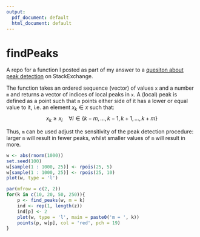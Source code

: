 ```yaml
---
output:
  pdf_document: default
  html_document: default
---
```


# findPeaks

A repo for a function I posted as part of my answer to a [quesiton about peak detection](http://stats.stackexchange.com/questions/22974/how-to-find-local-peaks-valleys-in-a-series-of-data/164830#164830) on StackExchange.

The function takes an ordered sequence (vector) of values `x` and a number `m` and returns a vector of indices of local peaks in `x`. A (local) peak is defined as a point such that `m` points either side of it has a lower or equal value to it, i.e. an element $x_k \in x$ such that:
$$x_k \geq x_i \quad \forall i\in \{k - m,\dots, k - 1, k + 1, \dots, k + m\}$$

 Thus, `m`  can be used adjust the sensitivity of the peak detection procedure: larger `m` will result in fewer peaks, whilst smaller values of `m` will result in more. 

```r
w <- abs(rnorm(1000))
set.seed(100)
w[sample(1 : 1000, 25)] <- rpois(25, 5)
w[sample(1 : 1000, 25)] <- rpois(25, 10)
plot(w, type = 'l')

par(mfrow = c(2, 2))
for(k in c(10, 20, 50, 250)){
	p <- find_peaks(w, m = k)
	ind <- rep(1, length(z))
	ind[p] <- 2
	plot(w, type = 'l', main = paste0('m = ', k))
	points(p, w[p], col = 'red', pch = 19)
}
```
